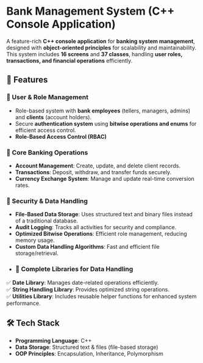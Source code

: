 # Bank Management System (C++ Console Application)  

A feature-rich **C++ console application** for **banking system management**, designed with **object-oriented principles** for scalability and maintainability. This system includes **16 screens** and **37 classes**, handling **user roles, transactions, and financial operations** efficiently.  

## 🚀 Features  

### 🔹 User & Role Management  
- Role-based system with **bank employees** (tellers, managers, admins) and **clients** (account holders).  
- Secure **authentication system** using **bitwise operations and enums** for efficient access control.  
- **Role-Based Access Control (RBAC)**
  
### 🔹 Core Banking Operations  
- **Account Management**: Create, update, and delete client records.  
- **Transactions**: Deposit, withdraw, and transfer funds securely.  
- **Currency Exchange System**: Manage and update real-time conversion rates.  

### 🔹 Security & Data Handling  
- **File-Based Data Storage**: Uses structured text and binary files instead of a traditional database.  
- **Audit Logging**: Tracks all activities for security and compliance.  
- **Optimized Bitwise Operations**: Efficient role management, reducing memory usage.  
- **Custom Data Handling Algorithms**: Fast and efficient file storage/retrieval.
- ### 🔹 Complete Libraries for Data Handling  
✅ **Date Library**: Manages date-related operations efficiently.  
✅ **String Handling Library**: Provides optimized string operations.  
✅ **Utilities Library**: Includes reusable helper functions for enhanced system performance.  


## 🛠️ Tech Stack  
- **Programming Language**: C++  
- **Data Storage**: Structured text &  files (file-based storage)  
- **OOP Principles**: Encapsulation, Inheritance, Polymorphism  


